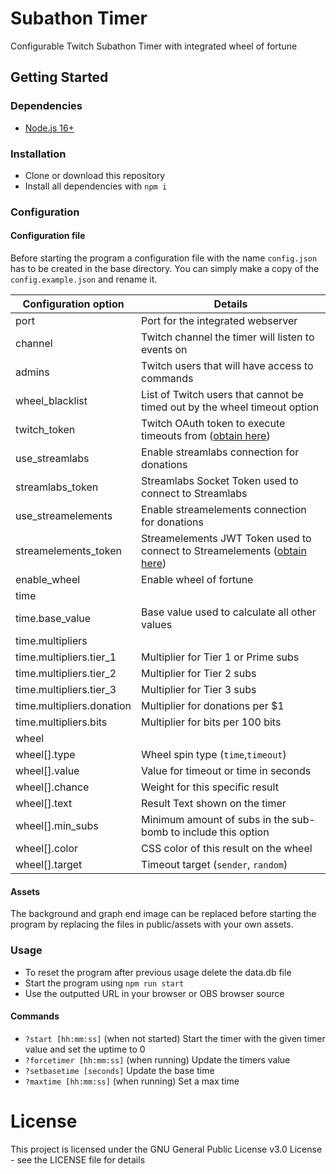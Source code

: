 # Subathon Timer
Configurable Twitch Subathon Timer with integrated wheel of fortune

## Getting Started
### Dependencies
* [Node.js 16+](https://nodejs.org/en/)

### Installation
* Clone or download this repository
* Install all dependencies with `npm i`

### Configuration
#### Configuration file
Before starting the program a configuration file with the name `config.json` has to be
created in the base directory. You can simply make a copy of the `config.example.json` and rename it.

| Configuration option      | Details                                                                                                                           |
|---------------------------|-----------------------------------------------------------------------------------------------------------------------------------|
| port                      | Port for the integrated webserver                                                                                                 |
| channel                   | Twitch channel the timer will listen to events on                                                                                 |
| admins                    | Twitch users that will have access to commands                                                                                    |
| wheel_blacklist           | List of Twitch users that cannot be timed out by the wheel timeout option                                                         |
| twitch_token              | Twitch OAuth token to execute timeouts from ([obtain here](https://twitchapps.com/tmi/))                                          |
| use_streamlabs            | Enable streamlabs connection for donations                                                                                        |
| streamlabs_token          | Streamlabs Socket Token used to connect to Streamlabs                                                                             |
| use_streamelements        | Enable streamelements connection for donations                                                                                    |
| streamelements_token      | Streamelements JWT Token used to connect to Streamelements ([obtain here](https://streamelements.com/dashboard/account/channels)) |
| enable_wheel              | Enable wheel of fortune                                                                                                           |
| time                      ||
| time.base_value           | Base value used to calculate all other values                                                                                     |
| time.multipliers          ||
| time.multipliers.tier_1   | Multiplier for Tier 1 or Prime subs                                                                                               |
| time.multipliers.tier_2   | Multiplier for Tier 2 subs                                                                                                        |
| time.multipliers.tier_3   | Multiplier for Tier 3 subs                                                                                                        |
| time.multipliers.donation | Multiplier for donations per $1                                                                                                   |
| time.multipliers.bits     | Multiplier for bits per 100 bits                                                                                                  |
| wheel                     ||
| wheel[].type              | Wheel spin type (`time`,`timeout`)                                                                                                |
| wheel[].value             | Value for timeout or time in seconds                                                                                              |
| wheel[].chance            | Weight for this specific result                                                                                                   |
| wheel[].text              | Result Text shown on the timer                                                                                                    |
| wheel[].min_subs          | Minimum amount of subs in the sub-bomb to include this option                                                                     |
| wheel[].color             | CSS color of this result on the wheel                                                                                             |
| wheel[].target            | Timeout target (`sender`, `random`)                                                                                               |


#### Assets
The background and graph end image can be replaced before starting the program by replacing 
the files in public/assets with your own assets.

### Usage
* To reset the program after previous usage delete the data.db file
* Start the program using `npm run start`
* Use the outputted URL in your browser or OBS browser source

#### Commands
* `?start [hh:mm:ss]` (when not started) Start the timer with the given timer value and set the uptime to 0
* `?forcetimer [hh:mm:ss]` (when running) Update the timers value
* `?setbasetime [seconds]` Update the base time
* `?maxtime [hh:mm:ss]` (when running) Set a max time

# License
This project is licensed under the GNU General Public License v3.0 License - see the LICENSE file for details